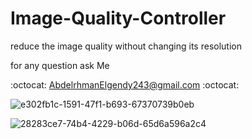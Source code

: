 
# Image-Quality-Controller
reduce the image quality without changing its resolution

for any question ask Me

  :octocat: AbdelrhmanElgendy243@gmail.com :octocat:

  ![e302fb1c-1591-47f1-b693-67370739b0eb](https://user-images.githubusercontent.com/48160574/127786396-62683490-f428-42a8-b5d6-89598bde2452.jpg)

  ![28283ce7-74b4-4229-b06d-65d6a596a2c4](https://user-images.githubusercontent.com/48160574/127786392-62bd268e-9cf1-49bb-aebc-e4e95e68d9ad.jpg)
  


  
  
    
